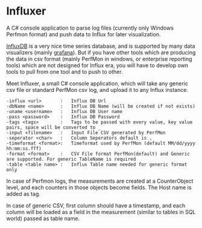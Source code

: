 # Influxer
A C# console application to parse log files (currently only Windows Perfmon format) and push data to Influx for later visualization.

[InfluxDB][1] is a very nice time series database, and is supported by many data visualizers (mainly [grafana][2]). But if you have other tools which are producing the data in csv format (mainly PerfMon in windows, or enterprise reporting tools) which are not designed for Influx era, you will have to develop own tools to pull from one tool and to push to other.

Meet Influxer, a small C# console application, which will take any generic csv file or standard PerfMon csv log, and upload it to any Influx instance.

    -influx <url>       :   Influx DB Url
    -dbName <name>      :   Influx DB Name (will be created if not exists)
    -uname <username>   :   Influx DB User name
    -pass <password>    :   Influx DB Password
    -tags <tags>        :   Tags to be passed with every value, key value pairs, space will be converted to _
    -input <filename>   :   Input File CSV generated by PerfMon
    -seperator <char>   :   Column Seperators default is ,
    -timeformat <format>:   Timeformat used by PerfMon (default MM/dd/yyyy hh:mm:ss.fff)
    -format <format>    :   CSV File format PerfMon(default) and Generic are supported. For generic TableName is required
    -table <table name> :   Influx Table name needed for generic format only

In case of Perfmon logs, the measurements are created at a CounterObject level, and each counters in those objects become fields. The Host name is added as tag. 

In case of generic CSV, first column should have a timestamp, and each column will be loaded as a field in the measurement (similar to tables in SQL world) passed as table name.

  [1]: https://github.com/influxdb/influxdb
  [2]: https://github.com/grafana/grafana
